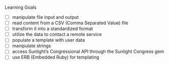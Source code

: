 Learning Goals
- [ ] manipulate file input and output
- [ ] read content from a CSV (Comma Separated Value) file
- [ ] transform it into a standardized format
- [ ] utilize the data to contact a remote service
- [ ] populate a template with user data
- [ ] manipulate strings
- [ ] access Sunlight’s Congressional API through the Sunlight Congress gem
- [ ] use ERB (Embedded Ruby) for templating
